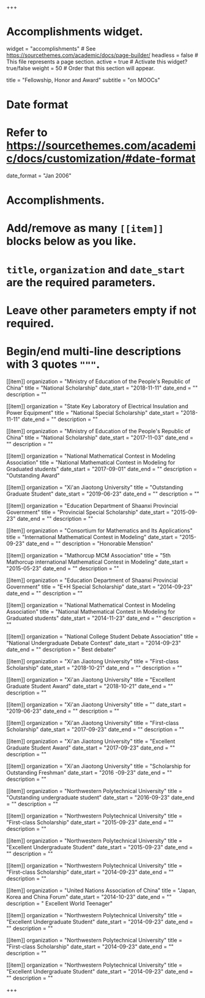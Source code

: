 +++
# Accomplishments widget.
widget = "accomplishments"  # See https://sourcethemes.com/academic/docs/page-builder/
headless = false  # This file represents a page section.
active = true  # Activate this widget? true/false
weight = 50  # Order that this section will appear.

title = "Fellowship, Honor and Award"
subtitle = "on MOOCs"

# Date format
#   Refer to https://sourcethemes.com/academic/docs/customization/#date-format
date_format = "Jan 2006"

# Accomplishments.
#   Add/remove as many `[[item]]` blocks below as you like.
#   `title`, `organization` and `date_start` are the required parameters.
#   Leave other parameters empty if not required.
#   Begin/end multi-line descriptions with 3 quotes `"""`.

  [[item]]
  organization = "Ministry of Education of the People's Republic of China"
  title = "National Scholarship"
  date_start = "2018-11-11"
  date_end = ""
  description = "" 
  
  [[item]]
  organization = "State Key Laboratory of Electrical Insulation and Power Equipment"
  title = "National Special Scholarship"
  date_start = "2018-11-11"
  date_end = ""
  description = "" 
  
  [[item]]
  organization = "Ministry of Education of the People's Republic of China"
  title = "National Scholarship"
  date_start = "2017-11-03"
  date_end = ""
  description = "" 
  
  [[item]]
  organization = "National Mathematical Contest in Modeling Association"
  title = "National Mathematical Contest in Modeling for Graduated students"
  date_start = "2017-09-01"
  date_end = ""
  description = "Outstanding Award" 
  
  [[item]]
  organization = "Xi'an Jiaotong University"
  title = "Outstanding Graduate Student"
  date_start = "2019-06-23"
  date_end = ""
  description = ""

  [[item]]
  organization = "Education Department of Shaanxi Provincial Government"
  title = "Provincial Special Scholarship"
  date_start = "2015-09-23"
  date_end = ""
  description = ""  

  [[item]]
  organization = "Consortium for Mathematics and Its Applications"
  title = "International Mathematical Contest in Modeling"
  date_start = "2015-09-23"
  date_end = ""
  description = "Honorable Menstion"  

  [[item]]
  organization = "Mathorcup MCM Association"
  title = "5th Mathorcup international Mathematical Contest in Modeling"
  date_start = "2015-05-23"
  date_end = ""
  description = ""  

  [[item]]
  organization = "Education Department of Shaanxi Provincial Government"
  title = "E+H Special Scholarship"
  date_start = "2014-09-23"
  date_end = ""
  description = ""  
  
  [[item]]
  organization = "National Mathematical Contest in Modeling Association"
  title = "National Mathematical Contest in Modeling for Graduated students"
  date_start = "2014-11-23"
  date_end = ""
  description = ""  

  [[item]]
  organization = "National College Student Debate Association"
  title = "National Undergraduate Debate Contest"
  date_start = "2014-09-23"
  date_end = ""
  description = " Best debater"  
  
  [[item]]
  organization = "Xi'an Jiaotong University"
  title = "First-class Scholarship"
  date_start = "2018-10-21"
  date_end = ""
  description = "" 

  [[item]]
  organization = "Xi'an Jiaotong University"
  title = "Excellent Graduate Student Award"
  date_start = "2018-10-21"
  date_end = ""
  description = "" 

  [[item]]
  organization = "Xi'an Jiaotong University"
  title = ""
  date_start = "2019-06-23"
  date_end = ""
  description = "" 

  [[item]]
  organization = "Xi'an Jiaotong University"
  title = "First-class Scholarship"
  date_start = "2017-09-23"
  date_end = ""
  description = "" 
  
  [[item]]
  organization = "Xi'an Jiaotong University"
  title = "Excellent Graduate Student Award"
  date_start = "2017-09-23"
  date_end = ""
  description = ""  
  
  [[item]]
  organization = "Xi'an Jiaotong University"
  title = "Scholarship for Outstanding Freshman"
  date_start = "2016 -09-23"
  date_end = ""
  description = ""  
  
  [[item]]
  organization = "Northwestern Polytechnical University"
  title = "Outstanding undergraduate student"
  date_start = "2016-09-23"
  date_end = ""
  description = ""  
  
  [[item]]
  organization = "Northwestern Polytechnical University"
  title = "First-class Scholarship"
  date_start = "2015-09-23"
  date_end = ""
  description = ""  
    
  [[item]]
  organization = "Northwestern Polytechnical University"
  title = "Excellent Undergraduate Student"
  date_start = "2015-09-23"
  date_end = ""
  description = ""  
    
  [[item]]
  organization = "Northwestern Polytechnical University"
  title = "First-class Scholarship"
  date_start = "2014-09-23"
  date_end = ""
  description = ""  
      
  [[item]]
  organization = "United Nations Association of China"
  title = "Japan, Korea and China Forum"
  date_start = "2014-10-23"
  date_end = ""
  description = " Excellent World Teenager"  
      
  [[item]]
  organization = "Northwestern Polytechnical University"
  title = "Excellent Undergraduate Student"
  date_start = "2014-09-23"
  date_end = ""
  description = ""  
        
  [[item]]
  organization = "Northwestern Polytechnical University"
  title = "First-class Scholarship"
  date_start = "2014-09-23"
  date_end = ""
  description = ""  
        
  [[item]]
  organization = "Northwestern Polytechnical University"
  title = "Excellent Undergraduate Student"
  date_start = "2014-09-23"
  date_end = ""
  description = ""  
  

+++
